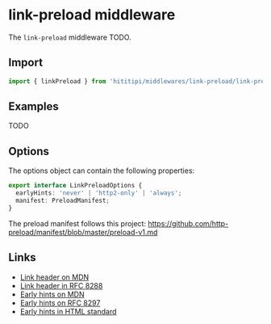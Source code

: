 # link-preload middleware

The `link-preload` middleware TODO.

## Import

```js
import { linkPreload } from 'hititipi/middlewares/link-preload/link-preload.js';
```

## Examples

TODO

## Options

The options object can contain the following properties:

```ts
export interface LinkPreloadOptions {
  earlyHints: 'never' | 'http2-only' | 'always';
  manifest: PreloadManifest;
}
```

The preload manifest follows this project: https://github.com/http-preload/manifest/blob/master/preload-v1.md

## Links

- [Link header on MDN](https://developer.mozilla.org/en-US/docs/Web/HTTP/Headers/Link)
- [Link header in RFC 8288](https://httpwg.org/specs/rfc8288.html#header)
- [Early hints on MDN](https://developer.mozilla.org/en-US/docs/Web/HTTP/Status/103)
- [Early hints on RFC 8297](https://httpwg.org/specs/rfc8297.html#early-hints)
- [Early hints in HTML standard](https://html.spec.whatwg.org/multipage/semantics.html#early-hints)

